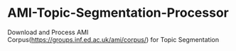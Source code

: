 # AMI-Topic-Segmentation-Processor
Download and Process AMI Corpus(https://groups.inf.ed.ac.uk/ami/corpus/) for Topic Segmentation
